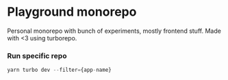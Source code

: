 # Playground monorepo

Personal monorepo with bunch of experiments, mostly frontend stuff. Made with <3 using turborepo.

### Run specific repo
```js
yarn turbo dev --filter={app-name}
```
